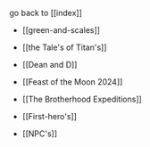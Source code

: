 go back to [[index]]

- [[green-and-scales]]
- [[the Tale's of Titan's]]
- [[Dean and D]]
- [[Feast of the Moon 2024]]
- [[The Brotherhood Expeditions]]


- [[First-hero's]]
- [[NPC's]]

